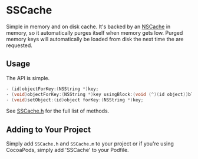 # SSCache

Simple in memory and on disk cache. It's backed by an [NSCache](https://developer.apple.com/library/mac/#documentation/Cocoa/Reference/NSCache_Class/Reference/Reference.html) in memory, so it automatically purges itself when memory gets low. Purged memory keys will automatically be loaded from disk the next time the are requested.

## Usage

The API is simple.

``` objective-c
- (id)objectForKey:(NSString *)key;
- (void)objectForKey:(NSString *)key usingBlock:(void (^)(id object))block;
- (void)setObject:(id)object forKey:(NSString *)key;
```

See [SSCache.h](SSCache.h) for the full list of methods.

## Adding to Your Project

Simply add `SSCache.h` and `SSCache.m` to your project or if you're using CocoaPods, simply add 'SSCache' to your Podfile.
